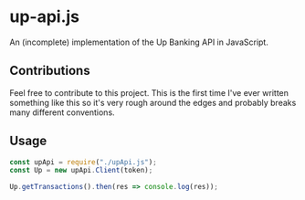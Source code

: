 # up-api.js
An (incomplete) implementation of the Up Banking API in JavaScript.

## Contributions
Feel free to contribute to this project. This is the first time I've ever written something like this so it's very rough around the edges and probably breaks many different conventions. 

## Usage
```javascript
const upApi = require("./upApi.js");
const Up = new upApi.Client(token);

Up.getTransactions().then(res => console.log(res));
```